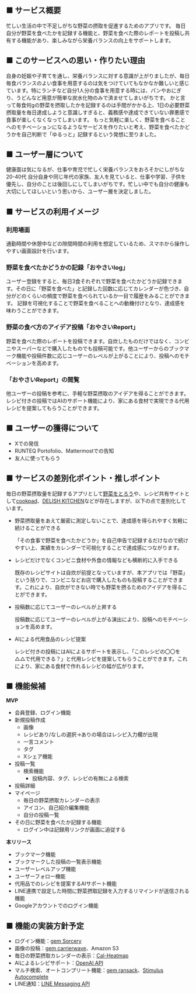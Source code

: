 ## ■ サービス概要
忙しい生活の中で不足しがちな野菜の摂取を促進するためのアプリです。
毎日自分が野菜を食べたかを記録する機能と、野菜を食べた際のレポートを投稿し共有する機能があり、楽しみながら栄養バランスの向上をサポートします。

## ■ このサービスへの思い・作りたい理由
自身の妊娠や子育てを通し、栄養バランスに対する意識が上がりましたが、毎日毎食バランスのよい食事を用意するのは気をつけていてもなかなか難しいと感じています。特にランチなど自分1人分の食事を用意する時には、パンやおにぎり、うどんなど用意が簡単な炭水化物のみで済ませてしまいがちです。
かと言って毎食何gの野菜を摂取したかを記録するのは手間がかかる上、1日の必要野菜摂取量を毎日達成しようと意識しすぎると、義務感や達成できていない罪悪感で食事が楽しくなくなってしまいます。
もっと気軽に楽しく、野菜を食べることへのモチベーションになるようなサービスを作りたいと考え、野菜を食べたかどうかを自己判断で「ゆるっと」記録するという発想に至りました。

## ■ ユーザー層について
健康面は気になるが、仕事や育児で忙しく栄養バランスをおろそかにしがちな20-40代
自分自身や同じ年代の家族、友人を見ていると、仕事や学習、子供を優先し、自分のことは後回しにしてしまいがちです。忙しい中でも自分の健康も大切にしてほしいという思いから、ユーザー層を決定しました。

## ■ サービスの利用イメージ
### 利用場面
通勤時間や休憩中などの隙間時間の利用を想定しているため、スマホから操作しやすい画面設計を行います。

### 野菜を食べたかどうかの記録「おやさいlog」
ユーザー登録をすると、毎日3食それぞれで野菜を食べたかどうか記録できます。その日に「野菜を食べた」と記録した回数に応じてカレンダーが色づき、自分がどのくらいの頻度で野菜を食べられているか一目で履歴をみることができます。
記録を可視化することで野菜を食べることへの動機付けとなり、達成感を味わうことができます。

### 野菜の食べ方のアイデア投稿「おやさいReport」
野菜を食べた際のレポートを投稿できます。自炊したものだけではなく、コンビニやスーパーなどで購入したものでも投稿可能です。他ユーザーからのブックマーク機能や投稿件数に応じユーザーのレベルが上がることにより、投稿へのモチベーションを高めます。

### 「おやさいReport」の閲覧
他ユーザーの投稿を参考に、手軽な野菜摂取のアイデアを得ることができます。
レシピ付きの投稿ではAIのサポート機能により、家にある食材で実現できる代用レシピを提案してもらうことができます。

## ■ ユーザーの獲得について
- Xでの発信
- RUNTEQ Portofolio、Mattermostでの告知
- 友人に使ってもらう

## ■ サービスの差別化ポイント・推しポイント
毎日の野菜摂取量を記録するアプリとして[野菜をとろう](https://apps.apple.com/jp/app/%E9%87%8E%E8%8F%9C%E3%82%92%E3%81%A8%E3%82%8D%E3%81%86/id1604548393)や、レシピ共有サイトとして[cookpad](https://cookpad.com/jp)、[DELISH KITCHEN](https://delishkitchen.tv/)などが存在しますが、以下の点で差別化しています。

- 野菜摂取量をあえて厳密に測定しないことで、達成感を得られやすく気軽に続けることができる
    
    「その食事で野菜を食べたかどうか」を自己申告で記録するだけなので続けやすい上、実績をカレンダーで可視化することで達成感につながります。
    
- レシピだけでなくコンビニ食材や外食の情報なども横断的に入手できる
    
    既存のレシピサイトは自炊が前提となっていますが、本アプリでは「野菜」という括りで、コンビニなどお店で購入したものも投稿することができます。これにより、自炊ができない時でも野菜を摂るためのアイデアを得ることができます。
    
- 投稿数に応じてユーザーのレベルが上昇する
    
    投稿数に応じてユーザーのレベルが上がる演出により、投稿へのモチベーションを高めます。
    
- AIによる代用食品のレシピ提案
    
    レシピ付きの投稿にはAIによるサポートを表示し、「このレシピの〇〇を△△で代用できる？」と代用レシピを提案してもらうことができます。これにより、家にある食材で作れるレシピの幅が広がります。
    

## ■ 機能候補
**MVP**

- 会員登録、ログイン機能
- 新規投稿作成
    - 画像
    - レシピあり/なしの選択→ありの場合はレシピ入力欄が出現
    - 一言コメント
    - タグ
    - Xシェア機能
- 投稿一覧
    - 検索機能
        - 投稿内容、タグ、レシピの有無による検索
- 投稿詳細
- マイページ
    - 毎日の野菜摂取カレンダーの表示
    - アイコン、自己紹介編集機能
    - 自分の投稿一覧
- その日に野菜を食べたか記録する機能
    - ログイン中は記録用リンクが画面に追従する

**本リリース**

- ブックマーク機能
- ブックマークした投稿の一覧表示機能
- ユーザーレベルアップ機能
- ユーザーフォロー機能
- 代用品でのレシピを提案するAIサポート機能
- LINE連携で設定した時間に野菜摂取記録を入力するリマインドが送信される機能
- Googleアカウントでのログイン機能

## ■ 機能の実装方針予定

- ログイン機能：[gem Sorcery](https://github.com/Sorcery/sorcery)
- 画像の投稿：[gem carrierwave](https://github.com/carrierwaveuploader/carrierwave)、Amazon S3
- 毎日の野菜摂取カレンダーの表示：[Cal-Heatmap](https://cal-heatmap.com/)
- AIによるレシピサポート：[OpenAI API](https://platform.openai.com/docs/overview)
- マルチ検索、オートコンプリート機能：[gem ransack](https://github.com/activerecord-hackery/ransack)、[Stimulus Autocomplete](https://github.com/afcapel/stimulus-autocomplete)
- LINE通知：[LINE Messaging API](https://developers.line.biz/ja/services/messaging-api/)